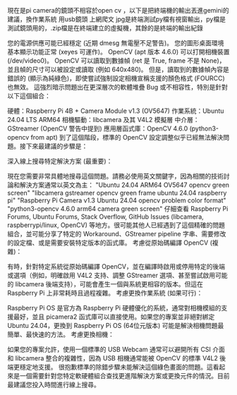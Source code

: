 現在是pi camera的鏡頭不相容於open cv ，以下是把終端機的輸出丟進gemini的建議，換作業系統 用usb鏡頭 上網爬文
jpg是終端測試py檔有視窗輸出，py檔是測試鏡頭用的，.zip檔是在終端建立的虛擬機，其餘的是終端的輸出紀錄

您的電源供應可能已經穩定 (近期 dmesg 無電壓不足警告)。
您的圖形桌面環境基本顯示功能正常 (xeyes 可運作)。
OpenCV (apt 版本 4.6.0) 可以打開相機裝置 (/dev/video0)。
OpenCV 可以讀取到數據幀 (ret 是 True, frame 不是 None)，並且幀的尺寸可以被設定或讀取 (例如 640x480)。
但是，讀取到的數據幀內容是錯誤的 (顯示為純綠色)，即使嘗試強制設定相機宣稱支援的顏色格式 (FOURCC) 也無效。
這強烈暗示問題出在更深層次的軟體堆疊 Bug 或不相容性，特別是針對以下這個組合：

硬體：Raspberry Pi 4B + Camera Module v1.3 (OV5647)
作業系統：Ubuntu 24.04 LTS ARM64
相機驅動：libcamera 及其 V4L2 模擬層
中介層：GStreamer (OpenCV 警告中提到)
應用層函式庫：OpenCV 4.6.0 (python3-opencv from apt)
到了這個階段，標準的 OpenCV 設定調整似乎已經無法解決問題。接下來最建議的步驟是：

深入線上搜尋特定解決方案 (最重要)：

現在您需要非常具體地搜尋這個問題。請務必使用英文關鍵字，因為相關的技術討論和解決方案通常以英文為主：
"Ubuntu 24.04 ARM64 OV5647 opencv green screen"
"libcamera gstreamer opencv green frame ubuntu 24.04 raspberry pi"
"Raspberry Pi Camera v1.3 Ubuntu 24.04 opencv problem color format"
"python3-opencv 4.6.0 arm64 camera green screen"
仔細查看 Raspberry Pi Forums, Ubuntu Forums, Stack Overflow, GitHub Issues (libcamera, raspberrypi/linux, OpenCV) 等地方。很可能其他人已經遇到了這個精確的問題組合，並可能分享了特定的 Workaround、GStreamer pipeline 字串、需要修改的設定檔、或是需要安裝特定版本的函式庫。
考慮從原始碼編譯 OpenCV (複雜)：

有時，針對特定系統從原始碼編譯 OpenCV，並在編譯時啟用或停用特定的後端或選項（例如，明確啟用 V4L2 支持、調整 GStreamer 選項、甚至嘗試啟用可能的 libcamera 後端支持），可能會產生一個與系統更相容的版本。但這在 Raspberry Pi 上非常耗時且過程複雜。
考慮更換作業系統 (如果可行)：

Raspberry Pi OS 是官方為 Raspberry Pi 硬體優化的系統，通常對相機模組的支援最好，並且 picamera2 函式庫可以直接使用。如果您的專案並非絕對綁定 Ubuntu 24.04，更換到 Raspberry Pi OS (64位元版本) 可能是解決相機問題最簡單、最快速的方法。
考慮更換相機：

如果您的專案允許，使用一個標準的 USB Webcam 通常可以避開所有 CSI 介面和 libcamera 整合的複雜性，因為 USB 相機通常能被 OpenCV 的標準 V4L2 後端更穩定地支援。
很抱歉標準的除錯步驟未能解決這個綠色畫面的問題。這看起來是一個需要針對您特定軟硬體組合查找更進階解決方案或更換元件的情況。目前最建議您投入時間進行線上搜尋。
